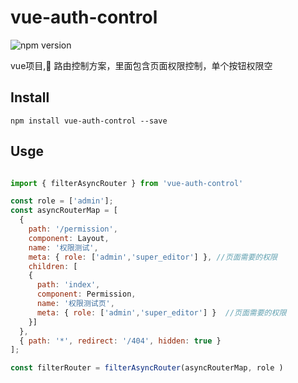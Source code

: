 # vue-auth-control

![npm version](https://img.shields.io/badge/npm-1.0.0-brightgreen.svg)

vue项目, 路由控制方案，里面包含页面权限控制，单个按钮权限空


## Install

```
npm install vue-auth-control --save

```

## Usge

```javascript

import { filterAsyncRouter } from 'vue-auth-control'

const role = ['admin'];
const asyncRouterMap = [
  {
    path: '/permission',
    component: Layout,
    name: '权限测试',
    meta: { role: ['admin','super_editor'] }, //页面需要的权限
    children: [
    { 
      path: 'index',
      component: Permission,
      name: '权限测试页',
      meta: { role: ['admin','super_editor'] }  //页面需要的权限
    }]
  },
  { path: '*', redirect: '/404', hidden: true }
];

const filterRouter = filterAsyncRouter(asyncRouterMap, role )

```